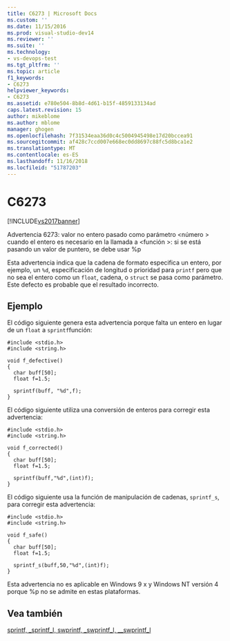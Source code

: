 ```yaml
---
title: C6273 | Microsoft Docs
ms.custom: ''
ms.date: 11/15/2016
ms.prod: visual-studio-dev14
ms.reviewer: ''
ms.suite: ''
ms.technology:
- vs-devops-test
ms.tgt_pltfrm: ''
ms.topic: article
f1_keywords:
- C6273
helpviewer_keywords:
- C6273
ms.assetid: e780e504-8b8d-4d61-b15f-4859133134ad
caps.latest.revision: 15
author: mikeblome
ms.author: mblome
manager: ghogen
ms.openlocfilehash: 7f31534eaa36d0c4c5004945498e17d20bccea91
ms.sourcegitcommit: af428c7ccd007e668ec0dd8697c88fc5d8bca1e2
ms.translationtype: MT
ms.contentlocale: es-ES
ms.lasthandoff: 11/16/2018
ms.locfileid: "51787203"
---
```

# <a name="c6273"></a>C6273
[!INCLUDE[vs2017banner](../includes/vs2017banner.md)]

Advertencia 6273: valor no entero pasado como parámetro \<número > cuando el entero es necesario en la llamada a \<función >: si se está pasando un valor de puntero, se debe usar %p  
  
 Esta advertencia indica que la cadena de formato especifica un entero, por ejemplo, un `%d`, especificación de longitud o prioridad para `printf` pero que no sea el entero como un `float`, cadena, o `struct` se pasa como parámetro. Este defecto es probable que el resultado incorrecto.  
  
## <a name="example"></a>Ejemplo  
 El código siguiente genera esta advertencia porque falta un entero en lugar de un `float` a `sprintf`función:  
  
```  
#include <stdio.h>  
#include <string.h>  
  
void f_defective()  
{  
  char buff[50];  
  float f=1.5;  
  
  sprintf(buff, "%d",f);  
}  
```  
  
 El código siguiente utiliza una conversión de enteros para corregir esta advertencia:  
  
```  
#include <stdio.h>  
#include <string.h>  
  
void f_corrected()  
{  
  char buff[50];  
  float f=1.5;  
  
  sprintf(buff,"%d",(int)f);  
}  
```  
  
 El código siguiente usa la función de manipulación de cadenas, `sprintf_s`, para corregir esta advertencia:  
  
```  
#include <stdio.h>  
#include <string.h>  
  
void f_safe()  
{  
  char buff[50];  
  float f=1.5;  
  
  sprintf_s(buff,50,"%d",(int)f);  
}  
```  
  
 Esta advertencia no es aplicable en Windows 9 x y Windows NT versión 4 porque %p no se admite en estas plataformas.  
  
## <a name="see-also"></a>Vea también  
 [sprintf, _sprintf_l, swprintf, _swprintf_l, \__swprintf_l](http://msdn.microsoft.com/library/f6efe66f-3563-4c74-9455-5411ed939b81)



